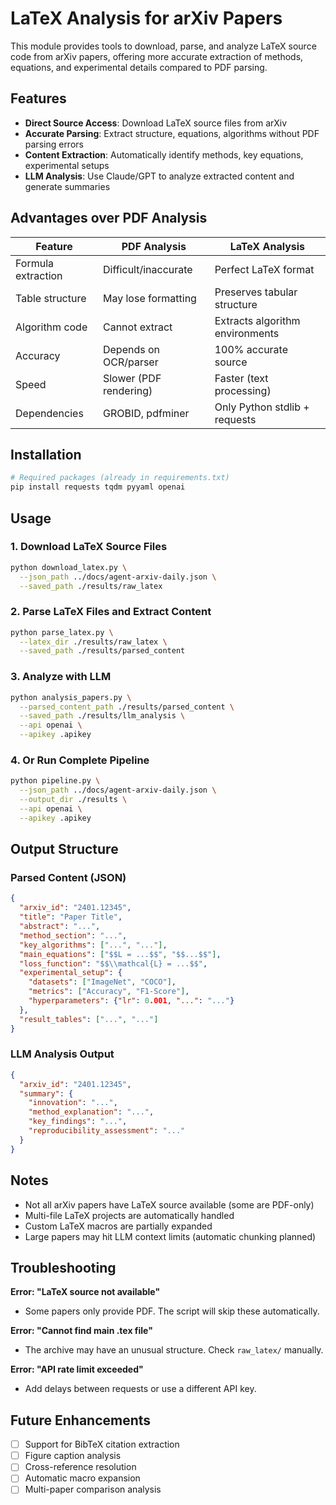 # LaTeX Analysis for arXiv Papers

This module provides tools to download, parse, and analyze LaTeX source code from arXiv papers, offering more accurate extraction of methods, equations, and experimental details compared to PDF parsing.

## Features

- **Direct Source Access**: Download LaTeX source files from arXiv
- **Accurate Parsing**: Extract structure, equations, algorithms without PDF parsing errors
- **Content Extraction**: Automatically identify methods, key equations, experimental setups
- **LLM Analysis**: Use Claude/GPT to analyze extracted content and generate summaries

## Advantages over PDF Analysis

| Feature | PDF Analysis | LaTeX Analysis |
|---------|-------------|----------------|
| Formula extraction | Difficult/inaccurate | Perfect LaTeX format |
| Table structure | May lose formatting | Preserves tabular structure |
| Algorithm code | Cannot extract | Extracts algorithm environments |
| Accuracy | Depends on OCR/parser | 100% accurate source |
| Speed | Slower (PDF rendering) | Faster (text processing) |
| Dependencies | GROBID, pdfminer | Only Python stdlib + requests |

## Installation

```bash
# Required packages (already in requirements.txt)
pip install requests tqdm pyyaml openai
```

## Usage

### 1. Download LaTeX Source Files

```bash
python download_latex.py \
  --json_path ../docs/agent-arxiv-daily.json \
  --saved_path ./results/raw_latex
```

### 2. Parse LaTeX Files and Extract Content

```bash
python parse_latex.py \
  --latex_dir ./results/raw_latex \
  --saved_path ./results/parsed_content
```

### 3. Analyze with LLM

```bash
python analysis_papers.py \
  --parsed_content_path ./results/parsed_content \
  --saved_path ./results/llm_analysis \
  --api openai \
  --apikey .apikey
```

### 4. Or Run Complete Pipeline

```bash
python pipeline.py \
  --json_path ../docs/agent-arxiv-daily.json \
  --output_dir ./results \
  --api openai \
  --apikey .apikey
```

## Output Structure

### Parsed Content (JSON)
```json
{
  "arxiv_id": "2401.12345",
  "title": "Paper Title",
  "abstract": "...",
  "method_section": "...",
  "key_algorithms": ["...", "..."],
  "main_equations": ["$$L = ...$$", "$$...$$"],
  "loss_function": "$$\\mathcal{L} = ...$$",
  "experimental_setup": {
    "datasets": ["ImageNet", "COCO"],
    "metrics": ["Accuracy", "F1-Score"],
    "hyperparameters": {"lr": 0.001, "...": "..."}
  },
  "result_tables": ["...", "..."]
}
```

### LLM Analysis Output
```json
{
  "arxiv_id": "2401.12345",
  "summary": {
    "innovation": "...",
    "method_explanation": "...",
    "key_findings": "...",
    "reproducibility_assessment": "..."
  }
}
```


## Notes

- Not all arXiv papers have LaTeX source available (some are PDF-only)
- Multi-file LaTeX projects are automatically handled
- Custom LaTeX macros are partially expanded
- Large papers may hit LLM context limits (automatic chunking planned)

## Troubleshooting

**Error: "LaTeX source not available"**
- Some papers only provide PDF. The script will skip these automatically.

**Error: "Cannot find main .tex file"**
- The archive may have an unusual structure. Check `raw_latex/` manually.

**Error: "API rate limit exceeded"**
- Add delays between requests or use a different API key.

## Future Enhancements

- [ ] Support for BibTeX citation extraction
- [ ] Figure caption analysis
- [ ] Cross-reference resolution
- [ ] Automatic macro expansion
- [ ] Multi-paper comparison analysis
